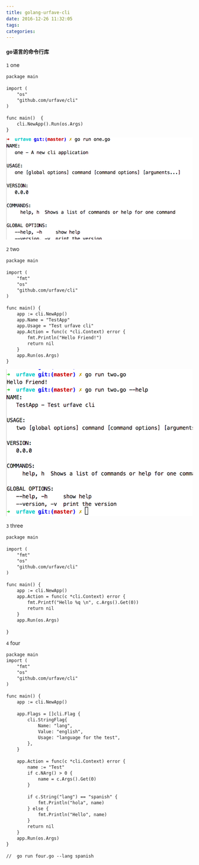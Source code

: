 ```yaml
---
title: golang-urfave-cli
date: 2016-12-26 11:32:05
tags:
categories:
---
```



#### go语言的命令行库

  `1` one 

    package main
    
    import (
        "os"
        "github.com/urfave/cli"
    )
    
    func main()  {
        cli.NewApp().Run(os.Args)
    }
    
  ![one](./image/urfave_one.png)
  
  `2` two
  
    package main
    
    import (
        "fmt"
        "os"
        "github.com/urfave/cli"
    )
    
    func main() {
        app := cli.NewApp()
        app.Name = "TestApp"
        app.Usage = "Test urfave cli"
        app.Action = func(c *cli.Context) error {
            fmt.Println("Hello Friend!")
            return nil
        }
        app.Run(os.Args)
    }
    
  ![one](./image/urfave_two.png)
  
  
  `3` three
  
    package main
    
    import (
        "fmt"
        "os"
        "github.com/urfave/cli"
    )
    
    func main() {
        app := cli.NewApp()
        app.Action = func(c *cli.Context) error {
            fmt.Printf("Hello %q \n", c.Args().Get(0))
            return nil
        }
        app.Run(os.Args)
    
    }


  `4` four
  
    package main
    import (
        "fmt"
        "os"
        "github.com/urfave/cli"
    )
    
    func main() {
        app := cli.NewApp()
    
        app.Flags = []cli.Flag {
            cli.StringFlag{
                Name: "lang",
                Value: "english",
                Usage: "language for the test",
            },
        }
    
        app.Action = func(c *cli.Context) error {
            name := "Test"
            if c.NArg() > 0 {
                name = c.Args().Get(0)
            }
    
            if c.String("lang") == "spanish" {
                fmt.Println("hola", name)
            } else {
                fmt.Println("Hello", name)
            }
            return nil
        }
        app.Run(os.Args)
    }
    
    //  go run four.go --lang spanish
